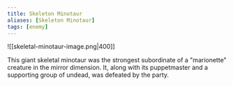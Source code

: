 ```yaml
---
title: Skeleton Minotaur
aliases: [Skeleton Minotaur]
tags: [enemy]
---
```

![[skeletal-minotaur-image.png|400]]

This giant skeletal minotaur was the strongest subordinate of a "marionette" creature in the mirror dimension. It, along with its puppetmaster and a supporting group of undead, was defeated by the party.